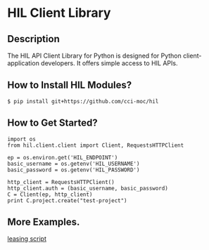 # HIL Client Library

## Description
The HIL API Client Library for Python is designed for Python client-application developers. It offers simple access to HIL APIs.

## How to Install HIL Modules?
```
$ pip install git+https://github.com/cci-moc/hil
```

## How to Get Started?
```
import os
from hil.client.client import Client, RequestsHTTPClient

ep = os.environ.get('HIL_ENDPOINT')
basic_username = os.getenv('HIL_USERNAME')
basic_password = os.getenv('HIL_PASSWORD')

http_client = RequestsHTTPClient()
http_client.auth = (basic_username, basic_password)
C = Client(ep, http_client)
print C.project.create("test-project")

```

## More Examples.
[leasing script](https://github.com/CCI-MOC/hil/blob/master/examples/leasing/node_release_script.py)
